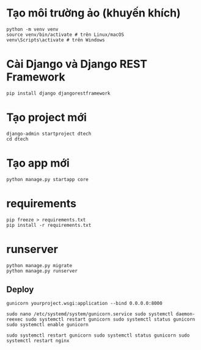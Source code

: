 # Tạo môi trường ảo (khuyến khích)

```
python -m venv venv
source venv/bin/activate # trên Linux/macOS
venv\Scripts\activate # trên Windows
```

# Cài Django và Django REST Framework

```
pip install django djangorestframework
```

# Tạo project mới

```
django-admin startproject dtech
cd dtech
```

# Tạo app mới

```
python manage.py startapp core
```

# requirements

```
pip freeze > requirements.txt
pip install -r requirements.txt
```

# runserver

```
python manage.py migrate
python manage.py runserver
```

## Deploy

`gunicorn yourproject.wsgi:application --bind 0.0.0.0:8000`

`sudo nano /etc/systemd/system/gunicorn.service
sudo systemctl daemon-reexec
sudo systemctl restart gunicorn
sudo systemctl status gunicorn
 sudo systemctl enable gunicorn
`

`sudo systemctl restart gunicorn
sudo systemctl status gunicorn
sudo systemctl restart nginx
`
